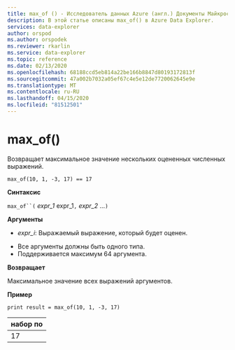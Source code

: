 ```yaml
---
title: max_of () - Исследователь данных Azure (англ.) Документы Майкрософт
description: В этой статье описаны max_of() в Azure Data Explorer.
services: data-explorer
author: orspod
ms.author: orspodek
ms.reviewer: rkarlin
ms.service: data-explorer
ms.topic: reference
ms.date: 02/13/2020
ms.openlocfilehash: 68188ccd5eb814a22be166b8847d80193172813f
ms.sourcegitcommit: 47a002b7032a05ef67c4e5e12de7720062645e9e
ms.translationtype: MT
ms.contentlocale: ru-RU
ms.lasthandoff: 04/15/2020
ms.locfileid: "81512501"
---
```

# <a name="max_of"></a>max_of()

Возвращает максимальное значение нескольких оцененных численных выражений.

```kusto
max_of(10, 1, -3, 17) == 17
```

**Синтаксис**

`max_of``(` *expr_1* expr_1`,` *expr_2* ...`)`

**Аргументы**

* *expr_i*: Выражаемый выражение, который будет оценен.

- Все аргументы должны быть одного типа.
- Поддерживается максимум 64 аргумента.

**Возвращает**

Максимальное значение всех выражений аргументов.

**Пример**

```kusto
print result = max_of(10, 1, -3, 17) 
```

|набор по|
|---|
|17|